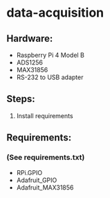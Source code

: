 # data-acquisition

## Hardware:
- Raspberry Pi 4 Model B
- ADS1256
- MAX31856
- RS-232 to USB adapter

## Steps:
1. Install requirements

## Requirements:
### (See requirements.txt)
- RPi.GPIO
- Adafruit_GPIO
- Adafruit_MAX31856
